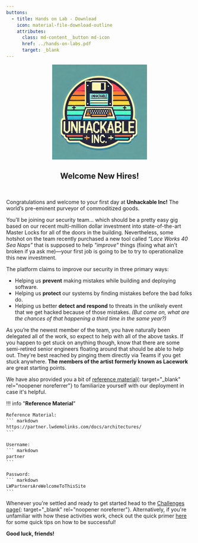 ```yaml
---
buttons:
  - title: Hands on Lab - Download
    icon: material-file-download-outline
    attributes:
      class: md-content__button md-icon
      href: ../hands-on-labs.pdf
      target: _blank
---
```


<center><img src="images/unhackable_inc.gif" alt="Unhackable Inc Logo" width="256" height="256"></center>

<h2 style="text-align: center;">Welcome New Hires!</h2>

<br>

Congratulations and welcome to your first day at **Unhackable Inc!**
The world’s pre-eminent purveyor of commoditized goods.

You’ll be joining our security team... which should be a pretty easy gig based on our recent multi-million dollar investment into state-of-the-art Master Locks for all of the doors in the building. Nevertheless, some hotshot on the team recently purchased a new tool called *“Lace Works 40 Sea Naps”* that is supposed to help *"improve"* things (fixing what ain’t broken if ya ask me)—your first job is going to be to try to operationalize this new investment.

The platform claims to improve our security in three primary ways:

- Helping us **prevent** making mistakes while building and deploying software.
- Helping us **protect** our systems by finding mistakes before the bad folks do.
- Helping us better **detect and respond** to threats in the unlikely event that we get hacked because of those mistakes.
  *(But come on, what are the chances of that happening a third time in the same year?)*

As you’re the newest member of the team, you have naturally been delegated all of the work, so expect to help with all of the above tasks. If you happen to get stuck on anything though, know that there are some semi-retired senior engineers floating around that should be able to help out. They're best reached by pinging them directly via Teams if you get stuck anywhere.
**The members of the artist formerly known as Lacework** are great starting points.

We have also provided you a bit of [reference material](https://partner.lwdemolinks.com/docs/architectures/){: target="_blank" rel="noopener noreferrer"} to familiarize yourself with our deployment in case it's helpful.

!!! info "**Reference Material**"

    Reference Material:
    ``` markdown
    https://partner.lwdemolinks.com/docs/architectures/
    ```

    Username:
    ``` markdown
    partner
    ```

    Password:
    ``` markdown
    LWPartnersAreWelcomeToThisSite
    ```

Whenever you're settled and ready to get started head to the [Challenges page](https://xperts2025.lwctf.com/){: target="_blank" rel="noopener noreferrer"}.
Alternatively, if you're unfamiliar with how these activities work, check out the quick primer [here](FAQ.md) for some quick tips on how to be successful!

**Good luck, friends!**
